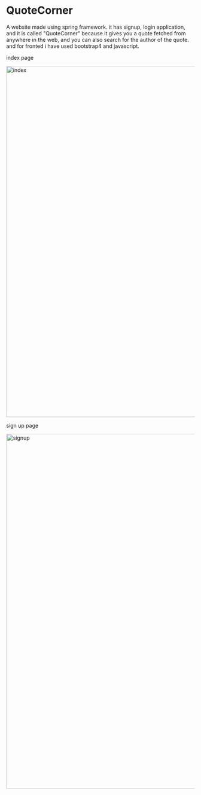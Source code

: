 # QuoteCorner


A website made using spring framework. it has signup, login application, and it is called "QuoteCorner" because it gives you a quote fetched from anywhere in the web, and you can also search for the author of the quote. 
and for fronted i have used bootstrap4 and javascript.

index page

<img width="939" alt="index" src="https://user-images.githubusercontent.com/70065103/121218290-3a196f00-c8a0-11eb-941f-c867707aa484.png">

sign up page

<img width="949" alt="signup" src="https://user-images.githubusercontent.com/70065103/121218704-98dee880-c8a0-11eb-9c0c-657192be438d.png">
